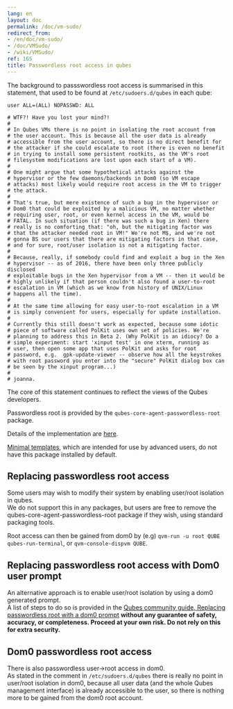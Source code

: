 ```yaml
---
lang: en
layout: doc
permalink: /doc/vm-sudo/
redirect_from:
- /en/doc/vm-sudo/
- /doc/VMSudo/
- /wiki/VMSudo/
ref: 165
title: Passwordless root access in qubes
---
```


The background to passswordless root access is summarised in this statement, that used to be found at `/etc/sudoers.d/qubes` in each qube:

```
user ALL=(ALL) NOPASSWD: ALL

# WTF?! Have you lost your mind?!
#
# In Qubes VMs there is no point in isolating the root account from
# the user account. This is because all the user data is already
# accessible from the user account, so there is no direct benefit for
# the attacker if she could escalate to root (there is even no benefit
# in trying to install some persistent rootkits, as the VM's root
# filesystem modifications are lost upon each start of a VM).
#
# One might argue that some hypothetical attacks against the
# hypervisor or the few daemons/backends in Dom0 (so VM escape
# attacks) most likely would require root access in the VM to trigger
# the attack.
#
# That's true, but mere existence of such a bug in the hypervisor or
# Dom0 that could be exploited by a malicious VM, no matter whether
# requiring user, root, or even kernel access in the VM, would be
# FATAL. In such situation (if there was such a bug in Xen) there
# really is no comforting that: "oh, but the mitigating factor was
# that the attacker needed root in VM!" We're not M$, and we're not
# gonna BS our users that there are mitigating factors in that case,
# and for sure, root/user isolation is not a mitigating factor.
#
# Because, really, if somebody could find and exploit a bug in the Xen
# hypervisor -- as of 2016, there have been only three publicly disclosed
# exploitable bugs in the Xen hypervisor from a VM -- then it would be
# highly unlikely if that person couldn't also found a user-to-root
# escalation in VM (which as we know from history of UNIX/Linux
# happens all the time).
#
# At the same time allowing for easy user-to-root escalation in a VM
# is simply convenient for users, especially for update installation.
#
# Currently this still doesn't work as expected, because some idotic
# piece of software called PolKit uses own set of policies. We're
# planning to address this in Beta 2. (Why PolKit is an idiocy? Do a
# simple experiment: start 'xinput test' in one xterm, running as
# user, then open some app that uses PolKit and asks for root
# password, e.g.  gpk-update-viewer -- observe how all the keystrokes
# with root password you enter into the "secure" PolKit dialog box can
# be seen by the xinput program...)
#
# joanna.
```

The core of this statement continues to reflect the views of the Qubes developers.

Passwordless root is provided by the `qubes-core-agent-passwordless-root` package.  

Details of the implementation are [here](/doc/vm-sudo-implementation).

[Minimal templates](/doc/templates/minimal/), which are intended for use by advanced users, do not have this package installed by default.

Replacing passwordless root access
----------------------------------

Some users may wish to modify their system by enabling user/root isolation in qubes.  
We do not support this in any packages, but users are free to remove the qubes-core-agent-passwordless-root package if they wish, using standard packaging tools.

Root access can then be gained from dom0 by (e.g) `qvm-run -u root QUBE qubes-run-terminal`, or `qvm-console-dispvm QUBE`.

Replacing passwordless root access with Dom0 user prompt
--------------------------------------------------------

An alternative approach is to enable user/root isolation by using a dom0 generated prompt.  
A list of steps to do so is provided in the [Qubes community guide, Replacing passwordless root with a dom0 prompt](https://forum.qubes-os.org/t/replacing-passwordless-root-with-a-dom0-prompt/19074) **without any guarantee of safety, accuracy, or completeness.
Proceed at your own risk.
Do not rely on this for extra security.**

Dom0 passwordless root access
-----------------------------

There is also passwordless user->root access in dom0.  
As stated in the comment in `/etc/sudoers.d/qubes` there is really no point in user/root isolation in dom0, because all user data (and the whole Qubes management interface) is already accessible to the user, so there is nothing more to be gained from the dom0 root account.
